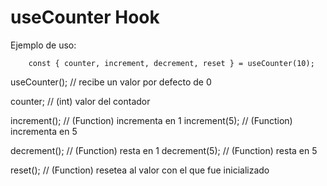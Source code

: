 # useCounter Hook

Ejemplo de uso: 
```
    const { counter, increment, decrement, reset } = useCounter(10);
```

useCounter(); // recibe un valor por defecto de 0

counter; // (int) valor del contador

increment(); // (Function) incrementa en 1
increment(5); // (Function) incrementa en 5

decrement(); // (Function) resta en 1
decrement(5); // (Function) resta en 5

reset(); // (Function) resetea al valor con el que fue inicializado

